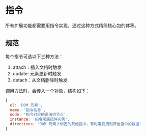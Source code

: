 # 指令

所有扩展功能都需要用指令实现，通过这种方式精简核心包的体积。

## 规范

每个指令可选以下三种方法：

1. attach：插入文档时触发
2. update: 元素更新时触发
3. detach：从文档删除时触发

调用方法时，会传入一个对象，结构如下：

```javascript
{
  el: 'DOM 元素',
  name: '指令名称',
  node: '指令对应的语法树节点',
  instance: '指令所属组件实例',
  directives: 'DOM 元素上绑定的其他指令，有时需要用到其他指令的数据'
}
```

